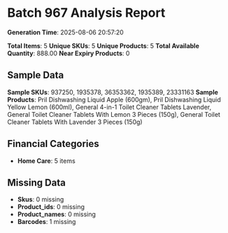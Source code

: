 # Batch 967 Analysis Report

**Generation Time**: 2025-08-06 20:57:20

**Total Items**: 5
**Unique SKUs**: 5
**Unique Products**: 5
**Total Available Quantity**: 888.00
**Near Expiry Products**: 0

## Sample Data
**Sample SKUs**: 937250, 1935378, 36353362, 1935389, 23331163
**Sample Products**: Pril Dishwashing Liquid Apple (600gm), Pril Dishwashing Liquid Yellow Lemon (600ml), General 4-in-1 Toilet Cleaner Tablets Lavender, General Toilet Cleaner Tablets With Lemon 3 Pieces (150g), General Toilet Cleaner Tablets With Lavender 3 Pieces (150g)

## Financial Categories
- **Home Care**: 5 items

## Missing Data
- **Skus**: 0 missing
- **Product_ids**: 0 missing
- **Product_names**: 0 missing
- **Barcodes**: 1 missing
